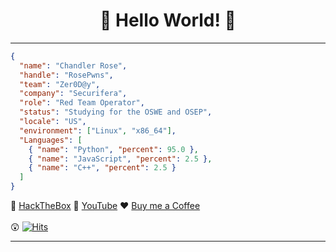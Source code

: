 <div align="center">

# 🤗 Hello World! 🤗

</div>

---

```json
{
  "name": "Chandler Rose",
  "handle": "RosePwns",
  "team": "Zer0D@y",
  "company": "Securifera",
  "role": "Red Team Operator",
  "status": "Studying for the OSWE and OSEP",
  "locale": "US",
  "environment": ["Linux", "x86_64"],
  "Languages": [
    { "name": "Python", "percent": 95.0 },
    { "name": "JavaScript", "percent": 2.5 },
    { "name": "C++", "percent": 2.5 }
  ]
}
```
<div align="left">

👾 [HackTheBox](https://app.hackthebox.com/profile/badges/1055111)  🎥 [YouTube](https://www.youtube.com/channel/UCmX-WqhGSMDbBSs9nHjF-wA)  ♥️  [Buy me a Coffee](https://www.buymeacoffee.com/crose) 
<br>
<br>
😲  [![Hits](https://hits.seeyoufarm.com/api/count/incr/badge.svg?url=https%3A%2F%2Fgithub.com%2FRosePwns&count_bg=%235EBA18&title_bg=%23353333&icon=&icon_color=%23E7E7E7&title=hits&edge_flat=false)](https://hits.seeyoufarm.com)

---


